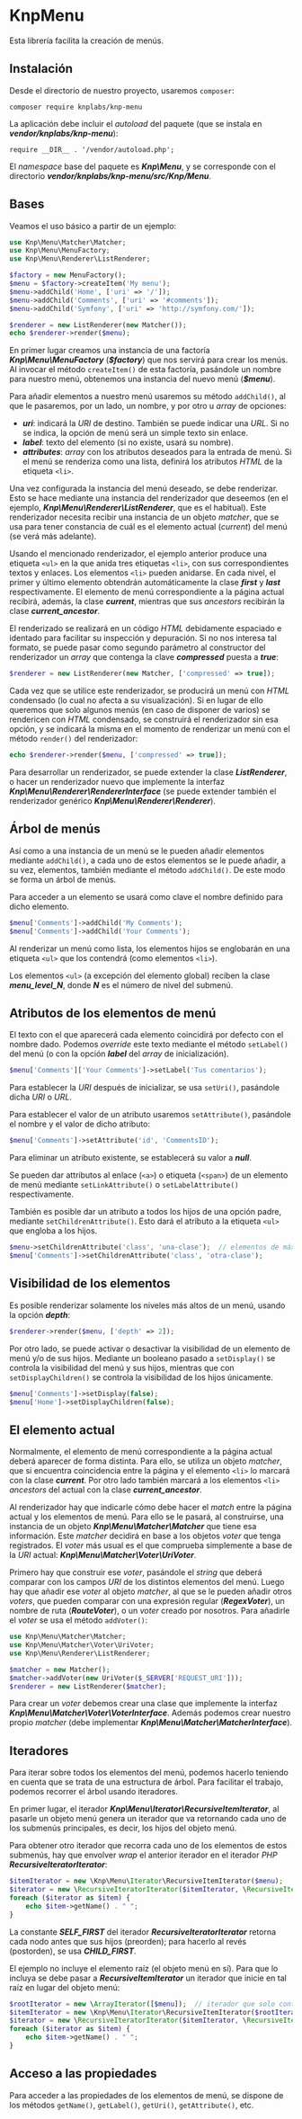 # KnpMenu

Esta librería facilita la creación de menús.

## Instalación

Desde el directorio de nuestro proyecto, usaremos `composer`:

```
composer require knplabs/knp-menu
```

La aplicación debe incluir el *autoload* del paquete (que se instala en ***vendor/knplabs/knp-menu***):

```
require __DIR__ . '/vendor/autoload.php';
```

El *namespace* base del paquete es ***Knp\Menu***, y se corresponde con el directorio ***vendor/knplabs/knp-menu/src/Knp/Menu***.

## Bases

Veamos el uso básico a partir de un ejemplo:

```php
use Knp\Menu\Matcher\Matcher;
use Knp\Menu\MenuFactory;
use Knp\Menu\Renderer\ListRenderer;

$factory = new MenuFactory();
$menu = $factory->createItem('My menu');
$menu->addChild('Home', ['uri' => '/']);
$menu->addChild('Comments', ['uri' => '#comments']);
$menu->addChild('Symfony', ['uri' => 'http://symfony.com/']);

$renderer = new ListRenderer(new Matcher());
echo $renderer->render($menu);
```

En primer lugar creamos una instancia de una factoría ***Knp\Menu\MenuFactory*** (***\$factory***) que nos servirá para crear los menús. Al invocar el método `createItem()` de esta factoría, pasándole un nombre para nuestro menú, obtenemos una instancia del nuevo menú (***\$menu***).

Para añadir elementos a nuestro menú usaremos su método `addChild()`, al que le pasaremos, por un lado, un nombre, y por otro u *array* de opciones:

- ***uri***: indicará la *URI* de destino. También se puede indicar una *URL*. Si no se indica, la opción de menú será un simple texto sin enlace.
- ***label***: texto del elemento (si no existe, usará su nombre).
- ***attributes***: *array* con los atributos deseados para la entrada de menú. Si el menú se renderiza como una lista, definirá los atributos *HTML* de la etiqueta `<li>`.

Una vez configurada la instancia del menú deseado, se debe renderizar. Esto se hace mediante una instancia del renderizador que deseemos (en el ejemplo, ***Knp\Menu\Renderer\ListRenderer***, que es el habitual). Este renderizador necesita recibir una instancia de un objeto *matcher*, que se usa para tener constancia de cuál es el elemento actual (*current*) del menú (se verá más adelante).

Usando el mencionado renderizador, el ejemplo anterior produce una etiqueta `<ul>` en la que anida tres etiquetas `<li>`, con sus correspondientes textos y enlaces. Los elementos `<li>` pueden anidarse. En cada nivel, el primer y último elemento obtendrán automáticamente la clase ***first*** y ***last*** respectivamente. El elemento de menú correspondiente a la página actual recibirá, además, la clase ***current***, mientras que sus *ancestors* recibirán la clase ***current_ancestor***.

El renderizado se realizará en un código *HTML* debidamente espaciado e identado para facilitar su inspección y depuración. Si no nos interesa tal formato, se puede pasar como segundo parámetro al constructor del renderizador un *array* que contenga la clave ***compressed*** puesta a ***true***:

```php
$renderer = new ListRenderer(new Matcher, ['compressed' => true]);
```

Cada vez que se utilice este renderizador, se producirá un menú con *HTML* condensado (lo cual no afecta a su visualización). Si en lugar de ello queremos que solo algunos menús (en caso de disponer de varios) se rendericen con *HTML* condensado, se construirá el renderizador sin esa opción, y se indicará la misma en el momento de renderizar un menú con el método `render()` del renderizador:

```php
echo $renderer->render($menu, ['compressed' => true]);
```

Para desarrollar un renderizador, se puede extender la clase ***ListRenderer***, o hacer un renderizador nuevo que implemente la interfaz ***Knp\Menu\Renderer\RendererInterface*** (se puede extender también el renderizador genérico ***Knp\Menu\Renderer\Renderer***).

## Árbol de menús

Así como a una instancia de un menú se le pueden añadir elementos mediante `addChild()`, a cada uno de estos elementos se le puede añadir, a su vez, elementos, también mediante el método `addChild()`. De este modo se forma un árbol de menús.

Para acceder a un elemento se usará como clave el nombre definido para dicho elemento.

```php
$menu['Comments']->addChild('My Comments');
$menu['Comments']->addChild('Your Comments');
```

Al renderizar un menú como lista, los elementos hijos se englobarán en una etiqueta `<ul>` que los contendrá (como elementos `<li>`).

Los elementos `<ul>` (a excepción del elemento global) reciben la clase ***menu_level_N***, donde ***N*** es el número de nivel del submenú.

## Atributos de los elementos de menú

El texto con el que aparecerá cada elemento coincidirá por defecto con el nombre dado. Podemos *override* este texto mediante el método `setLabel()` del menú (o con la opción ***label*** del *array* de inicialización).

```php
$menu['Comments']['Your Comments']->setLabel('Tus comentarios');
```

Para establecer la *URI* después de inicializar, se usa `setUri()`, pasándole dicha *URI* o *URL*.

Para establecer el valor de un atributo usaremos `setAttribute()`, pasándole el nombre y el valor de dicho atributo:

```php
$menu['Comments']->setAttribute('id', 'CommentsID');
```

Para eliminar un atributo existente, se establecerá su valor a ***null***.

Se pueden dar attributos al enlace (`<a>`) o etiqueta (`<span>`) de un elemento de menú mediante `setLinkAttribute()` o `setLabelAttribute()` respectivamente.

También es posible dar un atributo a todos los hijos de una opción padre, mediante `setChildrenAttribute()`. Esto dará el atributo a la etiqueta `<ul>` que engloba a los hijos.

```php
$menu->setChildrenAttribute('class', 'una-clase');  // elementos de máximo nivel
$menu['Comments']->setChildrenAttribute('class', 'otra-clase');
```

## Visibilidad de los elementos

Es posible renderizar solamente los niveles más altos de un menú, usando la opción ***depth***:

```php
$renderer->render($menu, ['depth' => 2]);
```

Por otro lado, se puede activar o desactivar la visibilidad de un elemento de menú y/o de sus hijos. Mediante un booleano pasado a `setDisplay()` se controla la visibilidad del menú y sus hijos, mientras que con `setDisplayChildren()` se controla la visibilidad de los hijos únicamente.

```php
$menu['Comments']->setDisplay(false);
$menu['Home']->setDisplayChildren(false);
```

## El elemento actual

Normalmente, el elemento de menú correspondiente a la página actual deberá aparecer de forma distinta. Para ello, se utiliza un objeto *matcher*, que si encuentra coincidencia entre la página y el elemento `<li>` lo marcará con la clase ***current***. Por otro lado también marcará a los elementos `<li>` *ancestors* del actual con la clase ***current_ancestor***.

Al renderizador hay que indicarle cómo debe hacer el *match* entre la página actual y los elementos de menú. Para ello se le pasará, al construirse, una instancia de un objeto ***Knp\Menu\Matcher\Matcher*** que tiene esa información. Este *matcher* decidirá en base a los objetos *voter* que tenga registrados. El *voter* más usual es el que comprueba simplemente a base de la *URI* actual: ***Knp\Menu\Matcher\Voter\UriVoter***.

Primero hay que construir ese *voter*, pasándole el *string* que deberá comparar con los campos *URI* de los distintos elementos del menú. Luego hay que añadir ese *voter* al objeto *matcher*, al que se le pueden añadir otros *voters*, que pueden comparar con una expresión regular (***RegexVoter***), un nombre de ruta (***RouteVoter***), o un *voter* creado por nosotros. Para añadirle el *voter* se usa el método `addVoter()`:

```php
use Knp\Menu\Matcher\Matcher;
use Knp\Menu\Matcher\Voter\UriVoter;
use Knp\Menu\Renderer\ListRenderer;

$matcher = new Matcher();
$matcher->addVoter(new UriVoter($_SERVER['REQUEST_URI']));
$renderer = new ListRenderer($matcher);
```

Para crear un *voter* debemos crear una clase que implemente la interfaz ***Knp\Menu\Matcher\Voter\VoterInterface***. Además podemos crear nuestro propio *matcher* (debe implementar ***Knp\Menu\Matcher\MatcherInterface***).

## Iteradores

Para iterar sobre todos los elementos del menú, podemos hacerlo teniendo en cuenta que se trata de una estructura de árbol. Para facilitar el trabajo, podemos recorrer el árbol usando iteradores.

En primer lugar, el iterador ***Knp\Menu\Iterator\RecursiveItemIterator***, al pasarle un objeto menú genera un iterador que va retornando cada uno de los submenús principales, es decir, los hijos del objeto menú.

Para obtener otro iterador que recorra cada uno de los elementos de estos submenús, hay que envolver *wrap* el anterior iterador en el iterador *PHP* ***RecursiveIteratorIterator***:

```php
$itemIterator = new \Knp\Menu\Iterator\RecursiveItemIterator($menu);
$iterator = new \RecursiveIteratorIterator($itemIterator, \RecursiveIteratorIterator::SELF_FIRST);
foreach ($iterator as $item) {
    echo $item->getName() . " ";
}
```

La constante ***SELF_FIRST*** del iterador ***RecursiveIteratorIterator*** retorna cada nodo antes que sus hijos (preorden); para hacerlo al revés (postorden), se usa ***CHILD_FIRST***.

El ejemplo no incluye el elemento raíz (el objeto menú en sí). Para que lo incluya se debe pasar a ***RecursiveItemIterator*** un iterador que inicie en tal raíz en lugar del objeto menú:

```php
$rootIterator = new \ArrayIterator([$menu]);  // iterador que solo contiene el nodo raíz
$itemIterator = new \Knp\Menu\Iterator\RecursiveItemIterator($rootIterator);
$iterator = new \RecursiveIteratorIterator($itemIterator, \RecursiveIteratorIterator::SELF_FIRST);
foreach ($iterator as $item) {
    echo $item->getName() . " ";
}
```

## Acceso a las propiedades

Para acceder a las propiedades de los elementos de menú, se dispone de los métodos `getName()`, `getLabel()`, `getUri()`, `getAttribute()`, etc.
